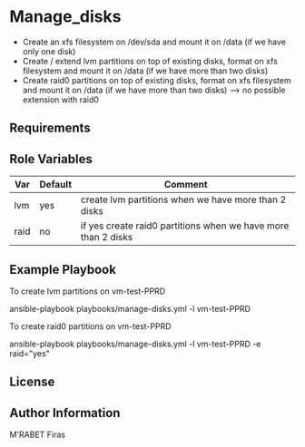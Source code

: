 Manage_disks
=========

- Create an xfs filesystem on /dev/sda and mount it on /data (if we have only one disk)
- Create / extend lvm partitions on top of existing disks, format on xfs filesystem and mount it on /data (if we have more than two disks)
- Create raid0 partitions on top of existing disks, format on xfs filesystem and mount it on /data (if we have more than two disks) --> no possible extension with raid0

Requirements
------------


Role Variables
--------------
| Var  | Default | Comment |
| ---      | ---      | ---      |
| lvm   | yes | create lvm partitions when we have more than 2 disks|
| raid  | no | if yes create raid0 partitions when we have more than 2 disks |



Example Playbook
----------------
To create lvm partitions on vm-test-PPRD

ansible-playbook playbooks/manage-disks.yml -l vm-test-PPRD

To create raid0 partitions on vm-test-PPRD

ansible-playbook playbooks/manage-disks.yml -l vm-test-PPRD -e raid="yes"


License
-------


Author Information
------------------
M'RABET Firas
